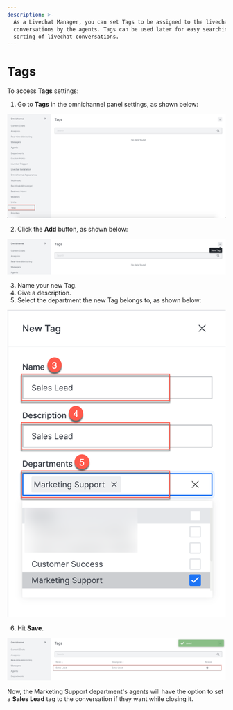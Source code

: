 ```yaml
---
description: >-
  As a Livechat Manager, you can set Tags to be assigned to the livechat
  conversations by the agents. Tags can be used later for easy searching and
  sorting of livechat conversations.
---
```


# Tags

To access **Tags** settings:

1. Go to **Tags** in the omnichannel panel settings, as shown below:

![](../../../.gitbook/assets/0%20%2815%29.png)

2. Click the **Add** button, as shown below:

![](../../../.gitbook/assets/1%20%2815%29.png)

3. Name your new Tag.
4. Give a description.
5. Select the department the new Tag belongs to, as shown below:

![](../../../.gitbook/assets/2%20%2814%29.png)

6. Hit **Save**.

![](../../../.gitbook/assets/3%20%2814%29.png)

Now, the Marketing Support department's agents will have the option to set a **Sales Lead** tag to the conversation if they want while closing it.

